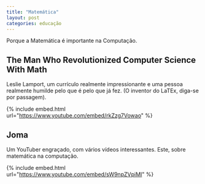 ```yaml
---
title: "Matemática"
layout: post
categories: educação
---
```


Porque a Matemática é importante na Computação.

## The Man Who Revolutionized Computer Science With Math

Leslie Lamport, um currículo realmente impressionante e uma pessoa realmente humilde pelo que é pelo que já fez. (O inventor do LaTEx, diga-se por passagem).

{% include embed.html url="https://www.youtube.com/embed/rkZzg7Vowao" %}

## Joma

Um YouTuber engraçado, com vários vídeos interessantes. Este, sobre matemática na computação.

{% include embed.html url="https://www.youtube.com/embed/sW9npZVpiMI" %}

